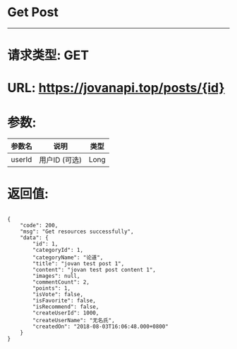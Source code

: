 # Get Post
---
# 请求类型: GET
# URL: https://jovanapi.top/posts/{id}
# 参数:
参数名 | 说明                   | 类型
----- |----------------------- | ----
userId   | 用户ID (可选) | Long
# 返回值:
<pre><code>
{
    "code": 200,
    "msg": "Get resources successfully",
    "data": {
        "id": 1,
        "categoryId": 1,
        "categoryName": "论道",
        "title": "jovan test post 1",
        "content": "jovan test post content 1",
        "images": null,
        "commentCount": 2,
        "points": 1,
        "isVote": false,
        "isFavorite": false,
        "isRecommend": false,
        "createUserId": 1000,
        "createUserName": "无名氏",
        "createdOn": "2018-08-03T16:06:48.000+0800"
    }
}
</code></pre>
